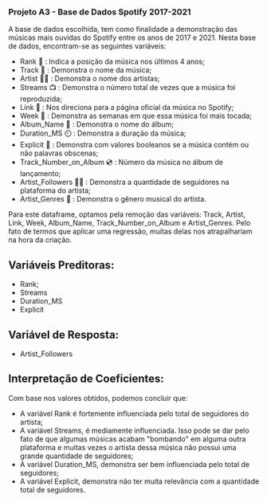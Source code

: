 ### Projeto A3 - Base de Dados Spotify 2017-2021



A base de dados escolhida, tem como finalidade a demonstração das músicas mais ouvidas do Spotify entre os anos de 2017 e 2021. Nesta base de dados, encontram-se as seguintes variáveis:

* Rank :1st_place_medal: : Indica a posição da música nos últimos 4 anos;
* Track :musical_note: : Demonstra o nome da música;
* Artist :man_singer: : Demonstra o nome dos artistas;
* Streams :tv: : Demonstra o número total de vezes que a música foi reproduzida;
* Link :link: : Nos direciona para a página oficial da música no Spotify;
* Week :calendar: : Demonstra as semanas em que essa música foi mais tocada;
* Album_Name :dvd: : Demonstra o nome do álbum;
* Duration_MS :timer_clock: : Demonstra a duração da música;
* Explicit :underage: : Demonstra com valores booleanos se a música contém ou não palavras obscenas;
* Track_Number_on_Album :cd: : Número da música no álbum de lançamento;
* Artist_Followers :woman_singer: : Demonstra a quantidade de seguidores na plataforma do artista;
* Artist_Genres :guitar: : Demonstra o gênero musical do artista.

Para este dataframe, optamos pela remoção das variáveis: Track, Artist, Link, Week, Album_Name, Track_Number_on_Album e Artist_Genres. Pelo fato de termos que aplicar uma regressão, muitas delas nos atrapalhariam na hora da criação.

## Variáveis Preditoras:

* Rank;
* Streams
* Duration_MS
* Explicit

## Variável de Resposta:

* Artist_Followers

## Interpretação de Coeficientes:

Com base nos valores obtidos, podemos concluir que: 

* A variável Rank é fortemente influenciada pelo total de seguidores do artista;
* A variável Streams, é mediamente influenciada. Isso pode se dar pelo fato de que algumas músicas acabam "bombando" em alguma outra plataforma e muitas vezes o artista dessa música não possui uma grande quantidade de seguidores;
* A variável Duration_MS, demonstra ser bem influenciada pelo total de seguidores;
* A variável Explicit, demonstra não ter muita relevância com a quantidade total de seguidores.

